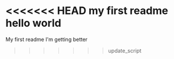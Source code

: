 <<<<<<< HEAD
my first readme
hello world
=======
My first readme
I'm getting better
>>>>>>> update_script
